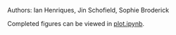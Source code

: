Authors: Ian Henriques, Jin Schofield, Sophie Broderick

Completed figures can be viewed in [plot.ipynb](plot.ipynb).